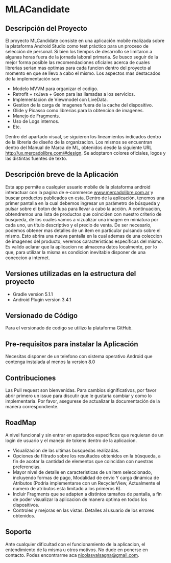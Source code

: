 # MLACandidate

## Descripción del Proyecto
El proyecto MLCandidate consiste en una aplicación mobile realizada sobre la plataforma Android Studio como test práctico para un proceso de selección de personal.
Si bien los tiempos de desarrollo se limitaron a algunas horas fuera de la jornada laboral primaria.
Se busco seguir de la mejor forma posible las recomendaciones oficiales acerca de cuales librerias serian mas optimas para cada funcion dentro del proyecto al momento en que se llevo a cabo el mismo.
 Los aspectos mas destacados de la implementación son:
- Modelo MVVM para organizar el codigo. 	
- Retrofit + rxJava + Gson para las llamadas a los servicios.
- Implementacion de Viewmodel con LiveData.  
- Gestion de la carga de imagenes fuera de la cache del dispositivo.
- Glide y Picasso como librerias para la obtencion de imagenes.
- Manejo de Fragments.
- Uso de Logs internos.
- Etc.

Dentro del apartado visual, se siguieron los lineamientos indicados dentro de la libreria de diseño de la organizacion. 
Los mismos se encuentran dentro del Manual de Marca de ML, obtenidos desde la siguiente URL http://ux.mercadolibre.com/#design.
Se adoptaron colores oficiales, logos y las distintas fuentes de texto.


## Descripción breve de la Aplicación
Esta app permite a cualquier usuario mobile de la plataforma android interactuar con la pagina de e-commerce www.mercadolibre.com.ar y buscar productos publicados en esta.
Dentro de la aplicación, tenemos una primer pantalla en la cual debemos ingresar un parámetro de búsqueda y
pulsar sobre el boton de lupa para llevar a cabo la acción.
A continuación, obtendremos una lista de productos que coinciden con nuestro criterio de busqueda, de los cuales vamos
a vizualizar una imagen en miniatura por cada uno, un título descriptivo y el precio de venta.
De ser necesario, podemos obtener mas detalles de un item en particular pulsando sobre el mismo. Esto abrira una nueva pantalla en la cual ademas de una coleccion de imagenes del producto, veremos caracteristicas específicas del mismo.
Es valido aclarar que la aplicacion no almacena datos localmente, por lo que, para utilizar la misma es condicion inevitable disponer de una coneccion a internet.


## Versiones utilizadas en la estructura del proyecto
- Gradle version 			      5.1.1
- Android Plugin version 		3.4.1


## Versionado de Código
Para el versionado de codigo se utilizo la plataforma GitHub.


## Pre-requisitos para instalar la Aplicación
Necesitas disponer de un telefono con sistema operativo Android que contenga instalada al menos la version 8.0 


## Contribuciones
Las Pull request son bienvenidas. Para cambios significativos, por favor abrir primero un issue para discutir que le gustaria cambiar y como lo implementaria.
Por favor, asegurese de actualizar la documentación de la manera correspondiente.


## RoadMap
A nivel funcional y sin entrar en apartados especificos que requieran de un login de usuario y el manejo de tokens dentro de la aplicacion.	

- Visualizacion de las ultimas busquedas realizadas.
- Opciones de filtrado sobre los resultados obtenidos en la búsqueda, a fin de acotar la cantidad de elementos que coincidan con nuestras preferencias.
- Mayor nivel de detalle en caracteristicas de un item seleccionado, incluyendo formas de pago, Modalidad de envio Y carga dinámica de Atributos (Podria implementarse con un RecyclerView, Actualmente el numero de atributos esta limitado a los primeros 6).
- Incluir Fragments que se adapten a distintos tamaños de pantalla, a fin de poder visualizar la aplicacion de manera optima en todos los dispositivos.
- Controles y mejoras en las vistas. Detalles al usuario de los errores obtenidos.


## Soporte
Ante cualquier dificultad con el funcionamiento de la aplicacion, el entendimiento de la misma u otros motivos. No dude en ponerse en contacto. Podes encontrarme aca nicolasvalsagna@gmail.com.


